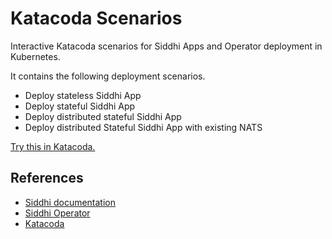 # Katacoda Scenarios
Interactive Katacoda scenarios for Siddhi Apps and Operator deployment in Kubernetes. 

It contains the following deployment scenarios. 

+ Deploy stateless Siddhi App
+ Deploy stateful Siddhi App 
+ Deploy distributed stateful Siddhi App 
+ Deploy distributed Stateful Siddhi App with existing NATS 

[Try this in Katacoda.](https://www.katacoda.com/siddhi/courses/siddhi)

## References

- [Siddhi documentation](https://siddhi.io/)
- [Siddhi Operator](https://github.com/siddhi-io/siddhi-operator/)
- [Katacoda](https://www.katacoda.com/siddhi/courses/siddhi)
